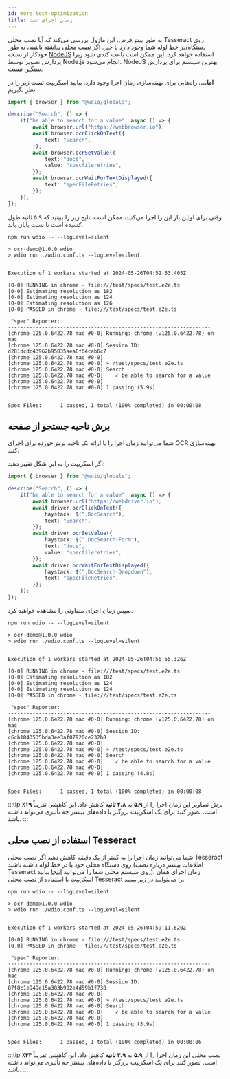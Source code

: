 ```yaml
---
id: more-test-optimization
title: زمان اجرای تست
---
```


به طور پیش‌فرض، این ماژول بررسی می‌کند که آیا نصب محلی Tesseract روی دستگاه/در خط لوله شما وجود دارد یا خیر. اگر نصب محلی نداشته باشید، به طور خودکار از نسخه [NodeJS](https://github.com/naptha/tesseract.js) استفاده خواهد کرد. این ممکن است باعث کندی شود زیرا پردازش تصویر توسط Node.js انجام می‌شود. NodeJS بهترین سیستم برای 
پردازش سنگین نیست.

**اما....** راه‌هایی برای بهینه‌سازی زمان اجرا وجود دارد. بیایید اسکریپت تست زیر را در نظر بگیریم

```ts
import { browser } from "@wdio/globals";

describe("Search", () => {
    it("be able to search for a value", async () => {
        await browser.url("https://webbrowser.io");
        await browser.ocrClickOnText({
            text: "Search",
        });
        await browser.ocrSetValue({
            text: "docs",
            value: "specfileretries",
        });
        await browser.ocrWaitForTextDisplayed({
            text: "specFileRetries",
        });
    });
});
```

وقتی برای اولین بار این را اجرا می‌کنید، ممکن است نتایج زیر را ببینید که ۵.۹ ثانیه طول کشیده است تا تست پایان یابد.

```log
npm run wdio -- --logLevel=silent

> ocr-demo@1.0.0 wdio
> wdio run ./wdio.conf.ts --logLevel=silent


Execution of 1 workers started at 2024-05-26T04:52:53.405Z

[0-0] RUNNING in chrome - file:///test/specs/test.e2e.ts
[0-0] Estimating resolution as 182
[0-0] Estimating resolution as 124
[0-0] Estimating resolution as 126
[0-0] PASSED in chrome - file:///test/specs/test.e2e.ts

 "spec" Reporter:
------------------------------------------------------------------
[chrome 125.0.6422.78 mac #0-0] Running: chrome (v125.0.6422.78) on mac
[chrome 125.0.6422.78 mac #0-0] Session ID: d281dcdc43962b95835aea8f64cab6c7
[chrome 125.0.6422.78 mac #0-0]
[chrome 125.0.6422.78 mac #0-0] » /test/specs/test.e2e.ts
[chrome 125.0.6422.78 mac #0-0] Search
[chrome 125.0.6422.78 mac #0-0]    ✓ be able to search for a value
[chrome 125.0.6422.78 mac #0-0]
[chrome 125.0.6422.78 mac #0-0] 1 passing (5.9s)


Spec Files:      1 passed, 1 total (100% completed) in 00:00:08
```

## برش ناحیه جستجو از صفحه

شما می‌توانید زمان اجرا را با ارائه یک ناحیه برش‌خورده برای اجرای OCR بهینه‌سازی کنید.

اگر اسکریپت را به این شکل تغییر دهید:

```ts
import { browser } from "@wdio/globals";

describe("Search", () => {
    it("be able to search for a value", async () => {
        await browser.url("https://webdriver.io");
        await driver.ocrClickOnText({
            haystack: $(".DocSearch"),
            text: "Search",
        });
        await driver.ocrSetValue({
            haystack: $(".DocSearch-Form"),
            text: "docs",
            value: "specfileretries",
        });
        await driver.ocrWaitForTextDisplayed({
            haystack: $(".DocSearch-Dropdown"),
            text: "specFileRetries",
        });
    });
});
```

سپس زمان اجرای متفاوتی را مشاهده خواهید کرد.

```log
npm run wdio -- --logLevel=silent

> ocr-demo@1.0.0 wdio
> wdio run ./wdio.conf.ts --logLevel=silent


Execution of 1 workers started at 2024-05-26T04:56:55.326Z

[0-0] RUNNING in chrome - file:///test/specs/test.e2e.ts
[0-0] Estimating resolution as 182
[0-0] Estimating resolution as 124
[0-0] Estimating resolution as 124
[0-0] PASSED in chrome - file:///test/specs/test.e2e.ts

 "spec" Reporter:
------------------------------------------------------------------
[chrome 125.0.6422.78 mac #0-0] Running: chrome (v125.0.6422.78) on mac
[chrome 125.0.6422.78 mac #0-0] Session ID: c6cb1843535bda3ee3af07920ce232b8
[chrome 125.0.6422.78 mac #0-0]
[chrome 125.0.6422.78 mac #0-0] » /test/specs/test.e2e.ts
[chrome 125.0.6422.78 mac #0-0] Search
[chrome 125.0.6422.78 mac #0-0]    ✓ be able to search for a value
[chrome 125.0.6422.78 mac #0-0]
[chrome 125.0.6422.78 mac #0-0] 1 passing (4.8s)


Spec Files:      1 passed, 1 total (100% completed) in 00:00:08
```

:::tip برش تصاویر
این زمان اجرا را از **۵.۹** به **۴.۸ ثانیه** کاهش داد. این کاهشی تقریباً **۱۹٪** است. تصور کنید برای یک اسکریپت بزرگتر با داده‌های بیشتر چه تأثیری می‌تواند داشته باشد.
:::

## استفاده از نصب محلی Tesseract

شما می‌توانید زمان اجرا را به کمتر از یک دقیقه کاهش دهید اگر نصب محلی Tesseract روی دستگاه محلی خود یا در خط لوله داشته باشید (اطلاعات بیشتر درباره نصب Tesseract روی سیستم محلی شما را می‌توانید [اینجا](https://tesseract-ocr.github.io/tessdoc/Installation.html) بیابید). زمان اجرای همان اسکریپت با استفاده از نصب محلی Tesseract را می‌توانید در زیر ببینید.

```log
npm run wdio -- --logLevel=silent

> ocr-demo@1.0.0 wdio
> wdio run ./wdio.conf.ts --logLevel=silent


Execution of 1 workers started at 2024-05-26T04:59:11.620Z

[0-0] RUNNING in chrome - file:///test/specs/test.e2e.ts
[0-0] PASSED in chrome - file:///test/specs/test.e2e.ts

 "spec" Reporter:
------------------------------------------------------------------
[chrome 125.0.6422.78 mac #0-0] Running: chrome (v125.0.6422.78) on mac
[chrome 125.0.6422.78 mac #0-0] Session ID: 87f8c1e949e15a383b902e4d59b1f738
[chrome 125.0.6422.78 mac #0-0]
[chrome 125.0.6422.78 mac #0-0] » /test/specs/test.e2e.ts
[chrome 125.0.6422.78 mac #0-0] Search
[chrome 125.0.6422.78 mac #0-0]    ✓ be able to search for a value
[chrome 125.0.6422.78 mac #0-0]
[chrome 125.0.6422.78 mac #0-0] 1 passing (3.9s)


Spec Files:      1 passed, 1 total (100% completed) in 00:00:06
```

:::tip نصب محلی
این زمان اجرا را از **۵.۹** به **۳.۹ ثانیه** کاهش داد. این کاهشی تقریباً **۳۴٪** است. تصور کنید برای یک اسکریپت بزرگتر با داده‌های بیشتر چه تأثیری می‌تواند داشته باشد.
:::